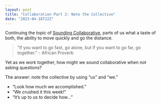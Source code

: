 ```yaml
---
layout: post
title: "Collaboration Part 2: Note the Collective"
date: "2023-04-18T22Z"
---
```


Continuing the topic of [Sounding Collaborative](/sound-collaborative/), parts of us what a taste of both, the ability to move quickly and go the distance.

>”If you want to go fast, go alone, but if you want to go far, go together.” - African Proverb

Yet as we work together, how might we sound collaborative when not asking questions?

The answer: note the collective by using “us” and “we.”

- “Look how much we accomplished.”
- “We crushed it this week!”
- “It’s up to us to decide how...”